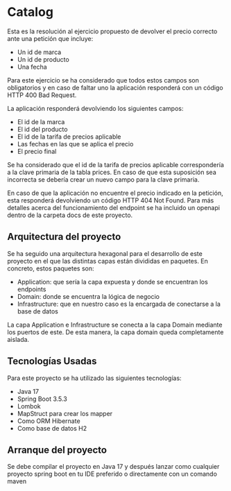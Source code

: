 # Catalog

Esta es la resolución al ejercicio propuesto de devolver el precio correcto ante una petición que incluye:
- Un id de marca
- Un id de producto
- Una fecha

Para este ejercicio se ha considerado que todos estos campos son obligatorios y en caso de faltar uno la aplicación responderá
con un código HTTP 400 Bad Request.

La aplicación responderá devolviendo los siguientes campos:
- El id de la marca
- El id del producto
- El id de la tarifa de precios aplicable
- Las fechas en las que se aplica el precio
- El precio final

Se ha considerado que el id de la tarifa de precios aplicable correspondería a la clave primaria de la tabla prices. En caso 
de que esta suposición sea incorrecta se debería crear un nuevo campo para la clave primaria.

En caso de que la aplicación no encuentre el precio indicado en la petición, esta responderá devolviendo un código HTTP
404 Not Found. Para más detalles acerca del funcionamiento del endpoint se ha incluido un openapi dentro de la carpeta docs
de este proyecto.

## Arquitectura del proyecto
Se ha seguido una arquitectura hexagonal para el desarrollo de este proyecto en el que las distintas capas están divididas en paquetes. 
En concreto, estos paquetes son:
- Application: que sería la capa expuesta y donde se encuentran los endpoints
- Domain: donde se encuentra la lógica de negocio
- Infrastructure: que en nuestro caso es la encargada de conectarse a la base de datos

La capa Application e Infrastructure se conecta a la capa Domain mediante los puertos de este. De esta manera, la capa domain 
queda completamente aislada.

## Tecnologías Usadas
Para este proyecto se ha utilizado las siguientes tecnologías:
- Java 17
- Spring Boot 3.5.3
- Lombok
- MapStruct para crear los mapper
- Como ORM Hibernate
- Como base de datos H2

## Arranque del proyecto
Se debe compilar el proyecto en Java 17 y después lanzar como cualquier proyecto spring boot en tu IDE preferido o 
directamente con un comando maven